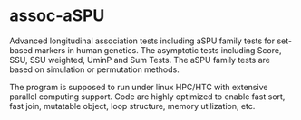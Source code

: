 # assoc-aSPU
Advanced longitudinal association tests including aSPU family tests for set-based markers in human genetics.
The asymptotic tests including Score, SSU, SSU weighted, UminP and Sum Tests.
The aSPU family tests are based on simulation or permutation methods. 

The program is supposed to run under linux HPC/HTC with extensive parallel computing support. Code are highly optimized to enable fast sort, fast join, mutatable object, loop structure, memory utilization, etc.
